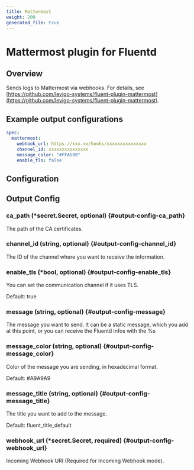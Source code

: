 ```yaml
---
title: Mattermost
weight: 200
generated_file: true
---
```


# Mattermost plugin for Fluentd
## Overview

Sends logs to Mattermost via webhooks.
For details, see [https://github.com/levigo-systems/fluent-plugin-mattermost](https://github.com/levigo-systems/fluent-plugin-mattermost).

## Example output configurations

```yaml
spec:
  mattermost:
    webhook_url: https://xxx.xx/hooks/xxxxxxxxxxxxxxx
    channel_id: xxxxxxxxxxxxxxx
    message_color: "#FFA500"
    enable_tls: false
```


## Configuration
## Output Config

### ca_path (*secret.Secret, optional) {#output-config-ca_path}

The path of the CA certificates. 


### channel_id (string, optional) {#output-config-channel_id}

The ID of the channel where you want to receive the information. 


### enable_tls (*bool, optional) {#output-config-enable_tls}

You can set the communication channel if it uses TLS.

Default:  true

### message (string, optional) {#output-config-message}

The message you want to send. It can be a static message, which you add at this point, or you can receive the Fluentd infos with the %s 


### message_color (string, optional) {#output-config-message_color}

Color of the message you are sending, in hexadecimal format.

Default:  #A9A9A9

### message_title (string, optional) {#output-config-message_title}

The title you want to add to the message.

Default:  fluent_title_default

### webhook_url (*secret.Secret, required) {#output-config-webhook_url}

Incoming Webhook URI (Required for Incoming Webhook mode). 



